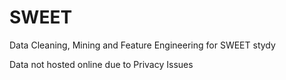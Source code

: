 # SWEET
Data Cleaning, Mining and Feature Engineering for SWEET stydy

Data not hosted online due to Privacy Issues
